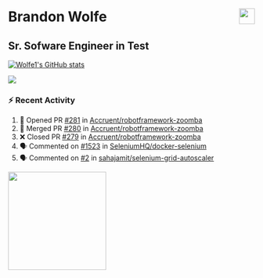 Brandon Wolfe <a href="https://www.linkedin.com/in/brandon-wolfe1" target="_blank" rel="noreferrer"><img src="https://raw.githubusercontent.com/danielcranney/readme-generator/main/public/icons/socials/linkedin.svg" width="32" height="32" align="right"/></a>
==============================
Sr. Sofware Engineer in Test
-----------------------------

<p align="left"><a href="http://www.github.com/Wolfe1"><img src="https://github-readme-stats.vercel.app/api?username=Wolfe1&show_icons=true&hide=&count_private=true&title_color=0891b2&text_color=ffffff&icon_color=0891b2&bg_color=1c1917&hide_border=true&show_icons=true" alt="Wolfe1's GitHub stats" /></a></p>
<p align="left"><a href="http://www.github.com/Wolfe1"><img src="https://github-readme-streak-stats.herokuapp.com/?user=Wolfe1&stroke=ffffff&background=1c1917&ring=0891b2&fire=0891b2&currStreakNum=ffffff&currStreakLabel=0891b2&sideNums=ffffff&sideLabels=ffffff&dates=ffffff&hide_border=true" /></a></p>

### :zap: Recent Activity
<!--START_SECTION:activity-->
1. 💪 Opened PR [#281](https://github.com/Accruent/robotframework-zoomba/pull/281) in [Accruent/robotframework-zoomba](https://github.com/Accruent/robotframework-zoomba)
2. 🎉 Merged PR [#280](https://github.com/Accruent/robotframework-zoomba/pull/280) in [Accruent/robotframework-zoomba](https://github.com/Accruent/robotframework-zoomba)
3. ❌ Closed PR [#279](https://github.com/Accruent/robotframework-zoomba/pull/279) in [Accruent/robotframework-zoomba](https://github.com/Accruent/robotframework-zoomba)
4. 🗣 Commented on [#1523](https://github.com/SeleniumHQ/docker-selenium/issues/1523) in [SeleniumHQ/docker-selenium](https://github.com/SeleniumHQ/docker-selenium)
5. 🗣 Commented on [#2](https://github.com/sahajamit/selenium-grid-autoscaler/issues/2) in [sahajamit/selenium-grid-autoscaler](https://github.com/sahajamit/selenium-grid-autoscaler)
<!--END_SECTION:activity-->

<a href="https://www.buymeacoffee.com/wolfe"><img src="https://cdn.buymeacoffee.com/buttons/v2/default-yellow.png" width="200" /></a>
